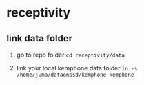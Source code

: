 # receptivity

## link data folder
1. go to repo folder
`cd receptivity/data`

2. link your local kemphone data folder
`ln -s /home/juma/dataonssd/kemphone kemphone`

